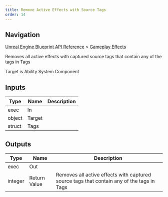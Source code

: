 ```yaml
---
title: Remove Active Effects with Source Tags
order: 14
---
```

## Navigation

[Unreal Engine Blueprint API Reference](https://dev.epicgames.com/documentation/en-us/unreal-engine/BlueprintAPI) > [Gameplay Effects](https://dev.epicgames.com/documentation/en-us/unreal-engine/BlueprintAPI/GameplayEffects)

Removes all active effects with captured source tags that contain any of the tags in Tags

Target is Ability System Component

## Inputs

| Type | Name | Description |
| --- | --- | --- |
| exec | In |  |
| object | Target |  |
| struct | Tags |  |

## Outputs

| Type | Name | Description |
| --- | --- | --- |
| exec | Out |  |
| integer | Return Value | Removes all active effects with captured source tags that contain any of the tags in Tags |
